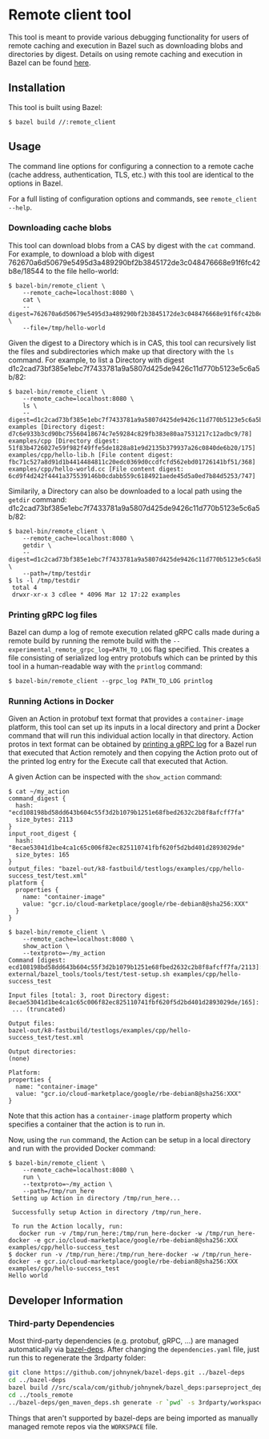 # Remote client tool
This tool is meant to provide various debugging functionality for users of remote caching and
execution in Bazel such as downloading blobs and directories by digest. Details on using remote
caching and execution in Bazel can be found [here](https://docs.bazel.build/versions/master/remote-caching.html).

## Installation

This tool is built using Bazel:

    $ bazel build //:remote_client

## Usage

The command line options for configuring a connection to a remote cache (cache address,
authentication, TLS, etc.) with this tool are identical to the options in Bazel.

For a full listing of configuration options and commands, see `remote_client --help`.

### Downloading cache blobs

This tool can download blobs from a CAS by digest with the `cat` command. For example, to download a
blob with digest 762670a6d50679e5495d3a489290bf2b3845172de3c048476668e91f6fc42b8e/18544 to the file
hello-world:

    $ bazel-bin/remote_client \
        --remote_cache=localhost:8080 \
        cat \
        --digest=762670a6d50679e5495d3a489290bf2b3845172de3c048476668e91f6fc42b8e/18544 \
        --file=/tmp/hello-world

Given the digest to a Directory which is in CAS, this tool can recursively list the files and
subdirectories which make up that directory with the `ls` command. For example, to list a Directory
with digest d1c2cad73bf385e1ebc7f7433781a9a5807d425de9426c11d770b5123e5c6a5b/82:

    $ bazel-bin/remote_client \
        --remote_cache=localhost:8080 \
        ls \
        --digest=d1c2cad73bf385e1ebc7f7433781a9a5807d425de9426c11d770b5123e5c6a5b/82
    examples [Directory digest: d7c6e933b3cd90bc75560418674c7e59284c829fb383e80aa7531217c12adbc9/78]
    examples/cpp [Directory digest: 51f83b4726027e59f982f49ffe5de1828a81e9d2135b379937a26c0840de6b20/175]
    examples/cpp/hello-lib.h [File content digest: fbc71c527a8d91d1b4414484811c20edc0369d0ccdfcfd562ebd01726141bf51/368]
    examples/cpp/hello-world.cc [File content digest: 6cd9f4d242f4441a375539146b0cdabb559c6184921aede45d5a0ed7b84d5253/747]

Similarily, a Directory can also be downloaded to a local path using the `getdir` command:
d1c2cad73bf385e1ebc7f7433781a9a5807d425de9426c11d770b5123e5c6a5b/82:

    $ bazel-bin/remote_client \
        --remote_cache=localhost:8080 \
        getdir \
        --digest=d1c2cad73bf385e1ebc7f7433781a9a5807d425de9426c11d770b5123e5c6a5b/82 \
        --path=/tmp/testdir
    $ ls -l /tmp/testdir
     total 4
     drwxr-xr-x 3 cdlee * 4096 Mar 12 17:22 examples

### <a name="readlog"></a>Printing gRPC log files

Bazel can dump a log of remote execution related gRPC calls made during a remote build by
running the remote build with the `--experimental_remote_grpc_log=PATH_TO_LOG` flag specified. This
creates a file consisting of serialized log entry protobufs which can be printed by this tool in a
human-readable way with the `printlog` command:

    $ bazel-bin/remote_client --grpc_log PATH_TO_LOG printlog

### Running Actions in Docker

Given an Action in protobuf text format that provides a `container-image` platform, this tool can
set up its inputs in a local directory and print a Docker command that will run this individual
action locally in that directory. Action protos in text format can be obtained by [printing a gRPC
log](#readlog) for a Bazel run that executed that Action remotely and then copying the Action proto
out of the printed log entry for the Execute call that executed that Action.

A given Action can be inspected with the `show_action` command:

    $ cat ~/my_action
    command_digest {
      hash: "ecd108198bd58dd643b604c55f3d2b1079b1251e68fbed2632c2b8f8afcff7fa"
      size_bytes: 2113
    }
    input_root_digest {
      hash: "8ecae53041d1be4ca1c65c006f82ec825110741fbf620f5d2bd401d2893029de"
      size_bytes: 165
    }
    output_files: "bazel-out/k8-fastbuild/testlogs/examples/cpp/hello-success_test/test.xml"
    platform {
      properties {
        name: "container-image"
        value: "gcr.io/cloud-marketplace/google/rbe-debian8@sha256:XXX"
      }
    }

    $ bazel-bin/remote_client \
        --remote_cache=localhost:8080 \
        show_action \
        --textproto=~/my_action
    Command [digest: ecd108198bd58dd643b604c55f3d2b1079b1251e68fbed2632c2b8f8afcff7fa/2113]:
    external/bazel_tools/tools/test/test-setup.sh examples/cpp/hello-success_test

    Input files [total: 3, root Directory digest: 8ecae53041d1be4ca1c65c006f82ec825110741fbf620f5d2bd401d2893029de/165]:
     ... (truncated)

    Output files:
    bazel-out/k8-fastbuild/testlogs/examples/cpp/hello-success_test/test.xml

    Output directories:
    (none)

    Platform:
    properties {
      name: "container-image"
      value: "gcr.io/cloud-marketplace/google/rbe-debian8@sha256:XXX"
    }

Note that this action has a `container-image` platform property which specifies a container that the
action is to run in.

Now, using the `run` command, the Action can be setup in a local directory and run with the provided
Docker command:

    $ bazel-bin/remote_client \
        --remote_cache=localhost:8080 \
        run \
        --textproto=~/my_action \
        --path=/tmp/run_here
     Setting up Action in directory /tmp/run_here...

     Successfully setup Action in directory /tmp/run_here.

     To run the Action locally, run:
       docker run -v /tmp/run_here:/tmp/run_here-docker -w /tmp/run_here-docker -e gcr.io/cloud-marketplace/google/rbe-debian8@sha256:XXX examples/cpp/hello-success_test
    $ docker run -v /tmp/run_here:/tmp/run_here-docker -w /tmp/run_here-docker -e gcr.io/cloud-marketplace/google/rbe-debian8@sha256:XXX examples/cpp/hello-success_test
    Hello world

## Developer Information

### Third-party Dependencies

Most third-party dependencies (e.g. protobuf, gRPC, ...) are managed automatically via
[bazel-deps](https://github.com/johnynek/bazel-deps). After changing the `dependencies.yaml` file,
just run this to regenerate the 3rdparty folder:

```bash
git clone https://github.com/johnynek/bazel-deps.git ../bazel-deps
cd ../bazel-deps
bazel build //src/scala/com/github/johnynek/bazel_deps:parseproject_deploy.jar
cd ../tools_remote
../bazel-deps/gen_maven_deps.sh generate -r `pwd` -s 3rdparty/workspace.bzl -d dependencies.yaml
```

Things that aren't supported by bazel-deps are being imported as manually managed remote repos via
the `WORKSPACE` file.
